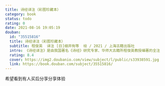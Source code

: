 ```yaml
---
title: 诗经译注（彩图珍藏本）
category: book
status: todo
rating: 0
date: 2021-08-16 19:05:19
douban:
  id: "35515816"
  title: 诗经译注（彩图珍藏本）
  subtitle: 程俊英  译注 [日]细井徇等  绘 / 2021 / 上海古籍出版社
  intro: 《诗经译注》是由我国著名《诗经》研究专家、华师大古籍所程俊英教授编著的全注全译本。自1982年问世以来深受读者欢迎，哺育了无数海内外学子，也是许渊冲先生《诗经》英译本的首选底本。书中每首诗包括原文、题解、注释和译诗四部分。题解以精美地理图简述诸侯国背景、阐明诗歌的主题，剔除了古代经生牵强附会的解释。注释博采众长，有二说并存的，一并附注，使读者有所思考与选择。生疏字上方皆有注音。注释、译诗逐句排于原诗两侧，便于比照对读。本次出版，收录江户时代细井徇、橘国雄、毛利梅园、岩崎灌园等人所绘诗经名物彩图230余幅，与原诗对照，集江户时代《诗经》名物学之大成，以助读者“多识于鸟兽草木之名”。另外，特别绘制14幅精美《诗经》地图，配有程俊英先生撰写的题解，详析诸侯国背景、古今地理关系。程俊英先生的《诗经》白话译文具有女学者独有的浪漫韵味，不论是十五国风中家喻户晓的诗句，还是二雅三颂中语言艰涩的诗篇，通过程俊英先生富有节奏的白话诗翻译，《诗经》时代先民的真实生活与朴素情感得以生动呈现，读来具有清新隽永、平实自然之美。随书附赠喜马拉雅独家全书诵读音频。
  rating: 8.4
  cover: https://img2.doubanio.com/view/subject/l/public/s33938591.jpg
  link: https://book.douban.com/subject/35515816/
---
```


希望看到有人买后分享分享体验